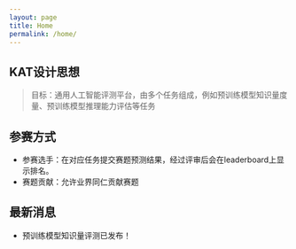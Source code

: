 ```yaml
---
layout: page
title: Home
permalink: /home/
---
```


## KAT设计思想
> 目标：通用人工智能评测平台，由多个任务组成，例如预训练模型知识量度量、预训练模型推理能力评估等任务


## 参赛方式
- 参赛选手：在对应任务提交赛题预测结果，经过评审后会在leaderboard上显示排名。
- 赛题贡献：允许业界同仁贡献赛题

## 最新消息
- 预训练模型知识量评测已发布！
